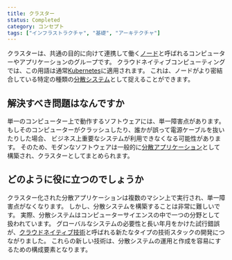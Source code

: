 ```yaml
---
title: クラスター
status: Completed
category: コンセプト
tags: ["インフラストラクチャ", "基礎", "アーキテクチャ"]
---
```


クラスターは、共通の目的に向けて連携して働く[ノード](/ja/nodes)と呼ばれるコンピューターやアプリケーションのグループです。
クラウドネイティブコンピューティングでは、この用語は通常[Kubernetes](/ja/kubernetes/)に適用されます。
これは、ノードがより密結合している特定の種類の[分散システム](/ja/distributed-systems/)として捉えることができます。

## 解決すべき問題はなんですか

単一のコンピューター上で動作するソフトウェアには、単一障害点があります。
もしそのコンピューターがクラッシュしたり、誰かが誤って電源ケーブルを抜いたりした場合、
ビジネス上重要なシステムが利用できなくなる可能性があります。
そのため、モダンなソフトウェアは一般的に[分散アプリケーション](/ja/distributed-apps/)として構築され、クラスターとしてまとめられます。

## どのように役に立つのでしょうか

クラスター化された分散アプリケーションは複数のマシン上で実行され、単一障害点がなくなります。
しかし、分散システムを構築することは非常に難しいです。
実際、分散システムはコンピューターサイエンスの中で一つの分野として扱われています。
グローバルなシステムの必要性と長い年月をかけた試行錯誤が、[クラウドネイティブ技術](/ja/cloud-native-tech/)と呼ばれる新たなタイプの技術スタックの開発につながりました。
これらの新しい技術は、分散システムの運用と作成を容易にするための構成要素となります。

